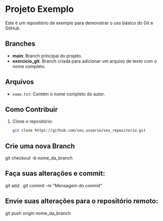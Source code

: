# Projeto Exemplo

Este é um repositório de exemplo para demonstrar o uso básico do Git e GitHub.

## Branches

- **main**: Branch principal do projeto.
- **exercicio_git**: Branch criada para adicionar um arquivo de texto com o nome completo.

## Arquivos

- `nome.txt`: Contém o nome completo do autor.

## Como Contribuir

1. Clone o repositório:
   ```sh
   git clone https://github.com/seu_usuario/seu_repositorio.git

## Crie uma nova Branch
git checkout -b nome_da_branch

## Faça suas alterações e commit:
git add .
git commit -m "Mensagem do commit"

## Envie suas alterações para o repositório remoto:
git push origin nome_da_branch
